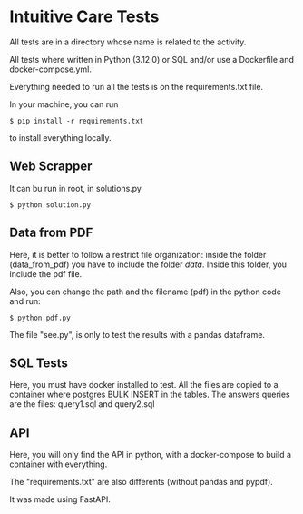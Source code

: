 # Intuitive Care Tests

All tests are in a directory whose name is related to the activity.

All tests where written in Python (3.12.0) or SQL and/or use a Dockerfile and docker-compose.yml.

Everything needed to run all the tests is on the
requirements.txt file.

In your machine, you can run

```{sh}
$ pip install -r requirements.txt
```

to install everything locally.


## Web Scrapper

It can bu run in root, in solutions.py

```{sh}
$ python solution.py
```


## Data from PDF

Here, it is better to follow a restrict file organization: inside the folder (data_from_pdf)
you have to include the folder <em>data</em>. Inside this folder, you include the pdf file.

Also, you can change the path and the filename (pdf) in the python code and run:

```{sh}
$ python pdf.py
```

The file "see.py", is only to test the results with a pandas dataframe.

## SQL Tests

Here, you must have docker installed to test. All the files are copied to a container
where postgres BULK INSERT in the tables.
The answers queries are the files: query1.sql and query2.sql

## API

Here, you will only find the API in python, with a docker-compose to build a container
with everything.

The "requirements.txt" are also differents (without pandas and pypdf).

It was made using FastAPI.
